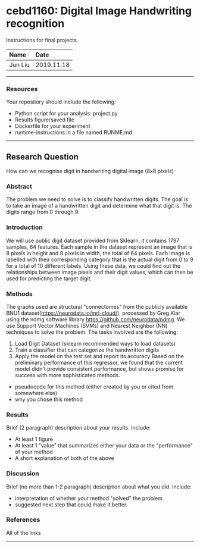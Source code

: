 # cebd1160: Digital Image Handwriting recognition
Instructions for final projects.

| Name | Date |
|:-------|:---------------|
|Jun Liu | 2019.11.18|

-----

### Resources
Your repository should include the following:

- Python script for your analysis: project.py
- Results figure/saved file
- Dockerfile for your experiment
- runtime-instructions in a file named RUNME.md

-----

## Research Question

How can we recognise digit in handwriting digital image (8x8 pixels) 
### Abstract
The problem we need to solve is to classify handwritten digits. The goal is to take an image of a handwritten digit and determine what that digit is. The digits range from 0 through 9. 


### Introduction
We will use public digit dataset provided from Sklearn, it contains 1797 samples, 64 features. Each sample in the dataset represent an image that is 8 pixels in height and 8 pixels in width, the total of 64 pixels. Each image is labelled with their corresponding category that is the actual digit from 0 to 9 for a total of 10 different labels. Using these data, we could find out the relationships between image pixels and their digit values, which can then be used for predicting the target digit. 

### Methods
The graphs used are structural "connectomes" from the publicly available BNU1 dataset(https://neurodata.io/mri-cloud/), processed by Greg Kiar using the ndmg software library https://github.com/neurodata/ndmg. 
We use Support Vector Machines (SVMs) and Nearest Neighbor (NN) techniques to solve the problem. The tasks involved are the following:
1. Load Digit Dataset (sklearn recommended ways to load datasets)
2. Train a classifier that can categorize the handwritten digits
3. Apply the model on the test set and report its accuracy
Based on the preliminary performance of this regressor, we found that the current model didn't provide consistent performance, but shows promise for success with more sophisticated methods.

- pseudocode for this method (either created by you or cited from somewhere else)
- why you chose this method

### Results

Brief (2 paragraph) description about your results. Include:

- At least 1 figure
- At least 1 "value" that summarizes either your data or the "performance" of your method
- A short explanation of both of the above

### Discussion
Brief (no more than 1-2 paragraph) description about what you did. Include:

- interpretation of whether your method "solved" the problem
- suggested next step that could make it better.

### References
All of the links

-------
